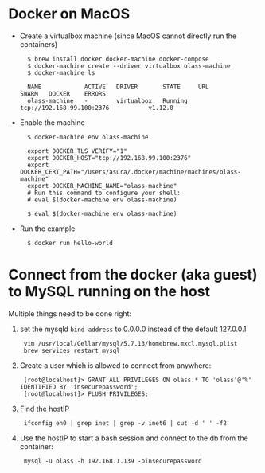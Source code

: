 # Docker on MacOS

- Create a virtualbox machine
(since MacOS cannot directly run the containers)

        $ brew install docker docker-machine docker-compose
        $ docker-machine create --driver virtualbox olass-machine
        $ docker-machine ls

        NAME            ACTIVE   DRIVER       STATE     URL                         SWARM   DOCKER    ERRORS
        olass-machine   -        virtualbox   Running   tcp://192.168.99.100:2376           v1.12.0

- Enable the machine

        $ docker-machine env olass-machine

        export DOCKER_TLS_VERIFY="1"
        export DOCKER_HOST="tcp://192.168.99.100:2376"
        export DOCKER_CERT_PATH="/Users/asura/.docker/machine/machines/olass-machine"
        export DOCKER_MACHINE_NAME="olass-machine"
        # Run this command to configure your shell:
        # eval $(docker-machine env olass-machine)

        $ eval $(docker-machine env olass-machine)

- Run the example

        $ docker run hello-world


# Connect from the docker (aka guest) to MySQL running on the host

Multiple things need to be done right:

1. set the mysqld `bind-address` to 0.0.0.0 instead of the default 127.0.0.1

        vim /usr/local/Cellar/mysql/5.7.13/homebrew.mxcl.mysql.plist
        brew services restart mysql

2. Create a user which is allowed to connect from anywhere:

        [root@localhost]> GRANT ALL PRIVILEGES ON olass.* TO 'olass'@'%' IDENTIFIED BY 'insecurepassword';
        [root@localhost]> FLUSH PRIVILEGES;

3. Find the hostIP

        ifconfig en0 | grep inet | grep -v inet6 | cut -d ' ' -f2

4. Use the hostIP to start a bash session and connect to the db from the container:

        mysql -u olass -h 192.168.1.139 -pinsecurepassword
